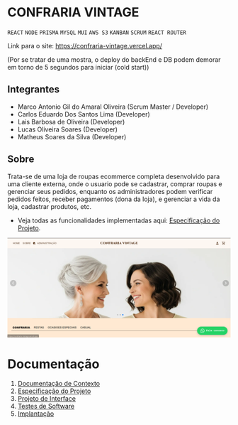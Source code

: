 # CONFRARIA VINTAGE

`REACT` `NODE` `PRISMA` `MYSQL` `MUI` `AWS S3` `KANBAN` `SCRUM` `REACT ROUTER`

Link para o site: https://confraria-vintage.vercel.app/

(Por se tratar de uma mostra, o deploy do backEnd e DB podem demorar em torno de 5 segundos para iniciar (cold start))

## Integrantes

* Marco Antonio Gil do Amaral Oliveira (Scrum Master / Developer)
* Carlos Eduardo Dos Santos Lima (Developer)
* Lais Barbosa de Oliveira (Developer)
* Lucas Oliveira Soares (Developer)
* Matheus Soares da Silva (Developer)


## Sobre
Trata-se de uma loja de roupas ecommerce completa desenvolvido para uma cliente externa, onde o usuario pode se cadastrar, comprar roupas e gerenciar seus pedidos, enquanto os administradores podem verificar pedidos feitos, receber pagamentos (dona da loja), e gerenciar a vida da loja, cadastrar produtos, etc.

* Veja todas as funcionalidades implementadas aqui: <a href="documentos/02-Especificação do Projeto.md"> Especificação do Projeto</a>.

![alt text](./documentos/img/image.png)

# Documentação

<ol>
<li><a href="documentos/01-Documentação de Contexto.md"> Documentação de Contexto</a></li>
<li><a href="documentos/02-Especificação do Projeto.md"> Especificação do Projeto</a></li>
<li><a href="documentos/03-Projeto de Interface.md"> Projeto de Interface</a></li>
<li><a href="documentos/04-Testes de Software.md"> Testes de Software</a></li>
<li><a href="documentos/05-Implantação.md"> Implantação</a></li>
</ol>

# 